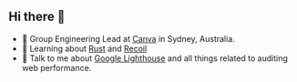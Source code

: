 ## Hi there 👋

- 🔭 Group Engineering Lead at [Canva](https://www.canva.com/) in Sydney, Australia.
- 🌱 Learning about [Rust](https://www.rust-lang.org/) and [Recoil](https://github.com/facebookexperimental/Recoil)
- 💬 Talk to me about [Google Lighthouse](https://github.com/GoogleChrome/lighthouse) and all things related to auditing web performance.

<!--
**stephenyu/stephenyu** is a ✨ _special_ ✨ repository because its `README.md` (this file) appears on your GitHub profile.

Here are some ideas to get you started:

- 🔭 I’m currently working on ...
- 🌱 I’m currently learning ...
- 👯 I’m looking to collaborate on ...
- 🤔 I’m looking for help with ...
- 💬 Ask me about ...
- 📫 How to reach me: ...
- 😄 Pronouns: ...
- ⚡ Fun fact: ...
-->
